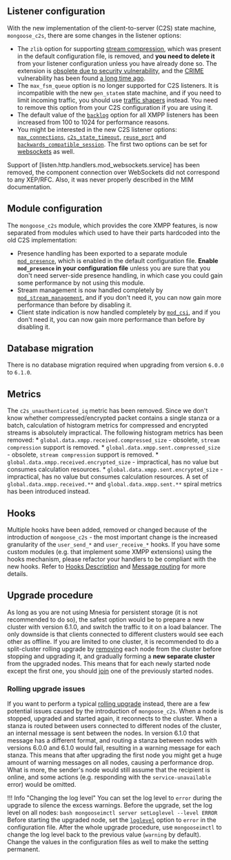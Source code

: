 ## Listener configuration

With the new implementation of the client-to-server (C2S) state machine, `mongoose_c2s`, there are some changes in the listener options:

* The `zlib` option for supporting [stream compression](https://xmpp.org/extensions/xep-0138.html), which was present in the default configuration file, is removed, and **you need to delete it** from your listener configuration unless you have already done so. The extension is [obsolete due to security vulnerability](https://xmpp.org/extensions/xep-0138.html#revision-history-v2.1), and the [CRIME](https://en.wikipedia.org/wiki/CRIME) vulnerability has been found [a long time ago](https://blog.thijsalkema.de/blog/2014/08/07/https-attacks-and-xmpp-2-crime-and-breach/).
* The `max_fsm_queue` option is no longer supported for C2S listeners. It is incompatible with the new `gen_statem` state machine, and if you need to limit incoming traffic, you should use [traffic shapers](../../configuration/shaper) instead. You need to remove this option from your C2S configuration if you are using it.
* The default value of the [`backlog`](../../configuration/listen#listenbacklog) option for all XMPP listeners has been increased from 100 to 1024 for performance reasons.
* You might be interested in the new C2S listener options: [`max_connections`](../../configuration/listen#listenc2smax_connections), [`c2s_state_timeout`](../../configuration/listen#listenc2sc2s_state_timeout), [`reuse_port`](../../configuration/listen#listenc2sreuse_port) and [`backwards_compatible_session`](../../configuration/listen#listenc2sbackwards_compatible_session). The first two options can be set for [websockets](../../configuration/listen#handler-types-websockets-mod_websockets) as well.

Support of [listen.http.handlers.mod_websockets.service] has been removed, the component connection over WebSockets did not correspond to any XEP/RFC. Also, it was never properly described in the MIM documentation.

## Module configuration

The `mongoose_c2s` module, which provides the core XMPP features, is now separated from modules which used to have their parts hardcoded into the old C2S implementation:

* Presence handling has been exported to a separate module [`mod_presence`](../../modules/mod_presence), which is enabled in the default configuration file. **Enable `mod_presence` in your configuration file** unless you are sure that you don't need server-side presence handling, in which case you could gain some performance by not using this module.
* Stream management is now handled completely by [`mod_stream_management`](../../modules/mod_stream_management), and if you don't need it, you can now gain more performance than before by disabling it.
* Client state indication is now handled completely by [`mod_csi`](../../modules/mod_csi), and if you don't need it, you can now gain more performance than before by disabling it.

## Database migration

There is no database migration required when upgrading from version `6.0.0` to `6.1.0`.

## Metrics

The `c2s_unauthenticated_iq` metric has been removed.
Since we don't know whether compressed/encrypted packet contains a single stanza or a batch, calculation of histogram metrics for compressed and encrypted streams is absolutely impractical. The following histogram metrics has been removed:
    * `global.data.xmpp.received.compressed_size` - obsolete, `stream compression` support is removed.
    * `global.data.xmpp.sent.compressed_size` - obsolete, `stream compression` support is removed.
    * `global.data.xmpp.received.encrypted_size` - impractical, has no value but consumes calculation resources.
    * `global.data.xmpp.sent.encrypted_size` - impractical, has no value but consumes calculation resources.
A set of `global.data.xmpp.received.**` and `global.data.xmpp.sent.**` spiral metrics has been introduced instead.

## Hooks

Multiple hooks have been added, removed or changed because of the introduction of `mongoose_c2s` - the most important change is the increased granularity of the `user_send_*` and `user_receive_*` hooks. If you have some custom modules (e.g. that implement some XMPP extensions) using the hooks mechanism, please refactor your handlers to be compliant with the new hooks. Refer to [Hooks Description](../../developers-guide/hooks_description) and [Message routing](../../developers-guide/Stanza-routing) for more details.

## Upgrade procedure

As long as you are not using Mnesia for persistent storage (it is not recommended to do so), the safest option would be to prepare a new cluster with version 6.1.0, and switch the traffic to it on a load balancer. The only downside is that clients connected to different clusters would see each other as offline. If you are limited to one cluster, it is recommended to do a split-cluster rolling upgrade by [removing](../../operation-and-maintenance/Cluster-configuration-and-node-management/#leaving-cluster) each node from the cluster before stopping and upgrading it, and gradually forming a **new separate cluster** from the upgraded nodes. This means that for each newly started node except the first one, you should [join](../../operation-and-maintenance/Cluster-configuration-and-node-management/#new-node-joining-cluster) one of the previously started nodes.

### Rolling upgrade issues

If you want to perform a typical [rolling upgrade](../../operation-and-maintenance/Rolling-upgrade) instead, there are a few potential issues caused by the introduction of `mongoose_c2s`. When a node is stopped, upgraded and started again, it reconnects to the cluster. When a stanza is routed between users connected to different nodes of the cluster, an internal message is sent between the nodes. In version 6.1.0 that message has a different format, and routing a stanza between nodes with versions 6.0.0 and 6.1.0 would fail, resulting in a warning message for each stanza. This means that after upgrading the first node you might get a huge amount of warning messages on all nodes, causing a performance drop. What is more, the sender's node would still assume that the recipient is online, and some actions (e.g. responding with the `service-unavailable` error) would be omitted.

!!! Info "Changing the log level"
    You can set the log level to `error` during the upgrade to silence the excess warnings.
    Before the upgrade, set the log level on all nodes:
    ```bash
    mongooseimctl server setLoglevel --level ERROR
    ```
    Before starting the upgraded node, set the [`loglevel`](../../configuration/general/#generalloglevel) option to `error` in the configuration file.
    After the whole upgrade procedure, use `mongooseimctl` to change the log level back to the previous value (`warning` by default).
    Change the values in the configuration files as well to make the setting permanent.
